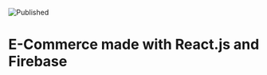 ![Published](https://github.com/SteaceP/commerce/workflows/CI/CD/badge.svg)

# E-Commerce made with React.js and Firebase

